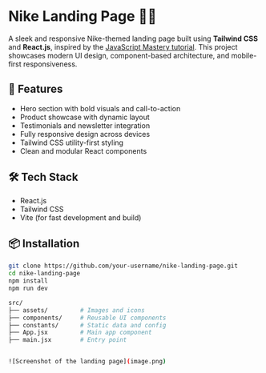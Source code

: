 # Nike Landing Page 🏃‍♂️

A sleek and responsive Nike-themed landing page built using **Tailwind CSS** and **React.js**, inspired by the [JavaScript Mastery tutorial](https://github.com/adrianhajdin/nike_landing_page). This project showcases modern UI design, component-based architecture, and mobile-first responsiveness.

## 🚀 Features

- Hero section with bold visuals and call-to-action
- Product showcase with dynamic layout
- Testimonials and newsletter integration
- Fully responsive design across devices
- Tailwind CSS utility-first styling
- Clean and modular React components

## 🛠️ Tech Stack

- React.js
- Tailwind CSS
- Vite (for fast development and build)

## 📦 Installation

```bash
git clone https://github.com/your-username/nike-landing-page.git
cd nike-landing-page
npm install
npm run dev

src/
├── assets/         # Images and icons
├── components/     # Reusable UI components
├── constants/      # Static data and config
├── App.jsx         # Main app component
├── main.jsx        # Entry point


![Screenshot of the landing page](image.png)